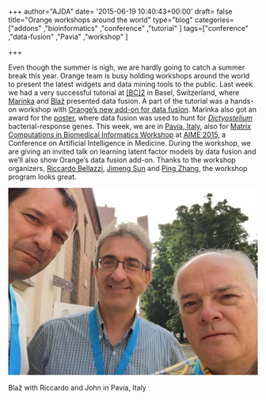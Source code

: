 +++
author="AJDA"
date= '2015-06-19 10:40:43+00:00'
draft= false
title="Orange workshops around the world"
type="blog"
categories=["addons" ,"bioinformatics" ,"conference" ,"tutorial" ]
tags=["conference" ,"data-fusion" ,"Pavia" ,"workshop" ]

+++

Even though the summer is nigh, we are hardly going to catch a summer break this year. Orange team is busy holding workshops around the world to present the latest widgets and data mining tools to the public. Last week we had a very successful tutorial at [[BC]2](http://www.bc2.ch/2015/) in Basel, Switzerland, where [Marinka](https://www.facebook.com/marinka.zitnik?fref=ts) and [Blaž](https://www.facebook.com/blazzupan.si?fref=ts) presented data fusion. A part of the tutorial was a hands-on workshop with [Orange’s new add-on for data fusion](/blog/2015/06/05/data-fusion-add-on-for-orange/). Marinka also got an award for the [poster](http://helikoid.si/bc215/zitnik-zupan-bc215.png), where data fusion was used to hunt for [_Dictyostelium_](https://en.wikipedia.org/wiki/Dictyostelium_discoideum) bacterial-response genes. This week, we are in [Pavia, Italy](http://www.unipv.eu/site/home.html), also for [Matrix Computations in Biomedical Informatics Workshop](https://sites.google.com/site/mcbiworkshop15/) at [AIME 2015](http://aime15.aimedicine.info/), a Conference on Artificial Intelligence in Medicine. During the workshop, we are giving an invited talk on learning latent factor models by data fusion and we’ll also show Orange’s data fusion add-on. Thanks to the workshop organizers, [Riccardo Bellazzi](http://www.labmedinfo.org/people/bellazzi), [Jimeng Sun](http://www.cse.gatech.edu/people/jimeng-sun) and [Ping Zhang](http://researcher.ibm.com/researcher/view.php?person=us-pzhang), the workshop program looks great.



![](/images/2015/06/11206772_958037830914639_8849766904916230749_o.jpg)

Blaž with Riccardo and John in Pavia, Italy
